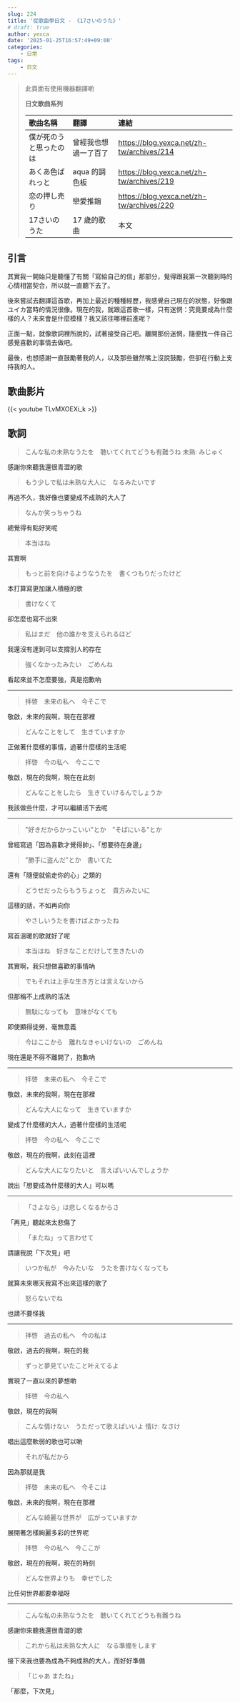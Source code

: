 ```yaml
---
slug: 224
title: '從歌曲學日文 - 《17さいのうた》'
# draft: true
author: yexca
date: '2025-01-25T16:57:49+09:00'
categories:
    - 日常
tags:
    - 日文
---
```


> 此頁面有使用機器翻譯喲
>
> **日文歌曲系列**
>
> | 歌曲名稱 | 翻譯 | 連結 |
> |:-- | :-- | :--|
> | 僕が死のうと思ったのは | 曾經我也想過一了百了 | <https://blog.yexca.net/zh-tw/archives/214> |
> | あくあ色ぱれっと | aqua 的調色板 | <https://blog.yexca.net/zh-tw/archives/219> |
> | 恋の押し売り | 戀愛推銷 | <https://blog.yexca.net/zh-tw/archives/220> |
> | 17さいのうた | 17 歲的歌曲 | 本文 |

## 引言

其實我一開始只是聽懂了有關「寫給自己的信」那部分，覺得跟我第一次聽到時的心情相當契合，所以就一直聽下去了。

後來嘗試去翻譯這首歌，再加上最近的種種經歷，我感覺自己現在的狀態，好像跟ユイカ當時的情況很像。現在的我，就跟這首歌一樣，只有迷惘：究竟要成為什麼樣的人？未來會是什麼模樣？我又該往哪裡前進呢？

正面一點，就像歌詞裡所說的，試著接受自己吧。離開那份迷惘，隨便找一件自己感覺喜歡的事情去做吧。

最後，也想感謝一直鼓勵著我的人，以及那些雖然嘴上沒說鼓勵，但卻在行動上支持我的人。

## 歌曲影片

{{< youtube TLvMXOEXi_k >}}

## 歌詞

> こんな私の未熟なうたを　聴いてくれてどうも有難うね
> 未熟: みじゅく

感謝你來聽我還很青澀的歌

> もう少しで私は未熟な大人に　なるみたいです

再過不久，我好像也要變成不成熟的大人了

> なんか笑っちゃうね

總覺得有點好笑呢

> 本当はね

其實啊

> もっと前を向けるようなうたを　書くつもりだったけど

本打算寫更加讓人積極的歌

> 書けなくて

卻怎麼也寫不出來

> 私はまだ　他の誰かを支えられるほど

我還沒有達到可以支撐別人的存在

> 強くなかったみたい　ごめんね

看起來並不怎麼要強，真是抱歉吶

---

> 拝啓　未来の私へ　今そこで

敬啟，未來的我啊，現在在那裡

> どんなことをして　生きていますか

正做著什麼樣的事情，過著什麼樣的生活呢

> 拝啓　今の私へ　今ここで

敬啟，現在的我啊，現在在此刻

> どんなことをしたら　生きていけるんでしょうか

我該做些什麼，才可以繼續活下去呢

---

> "好きだからかっこいい"とか　"そばにいる"とか

曾經寫過「因為喜歡才覺得帥」、「想要待在身邊」

> "勝手に盗んだ"とか　書いてた

還有「隨便就偷走你的心」之類的

> どうせだったらもうちょっと　貴方みたいに

這樣的話，不如再向你

> やさしいうたを書けばよかったね

寫首溫暖的歌就好了呢

> 本当はね　好きなことだけして生きたいの

其實啊，我只想做喜歡的事情吶

> でもそれは上手な生き方とは言えないから

但那稱不上成熟的活法

> 無駄になっても　意味がなくても

即使顯得徒勞，毫無意義

> 今はここから　離れなきゃいけないの　ごめんね

現在還是不得不離開了，抱歉吶

---

> 拝啓　未来の私へ　今そこで

敬啟，未來的我啊，現在在那裡

> どんな大人になって　生きていますか

變成了什麼樣的大人，過著什麼樣的生活呢

> 拝啓　今の私へ　今ここで

敬啟，現在的我啊，此刻在這裡

> どんな大人になりたいと　言えばいいんでしょうか

說出「想要成為什麼樣的大人」可以嗎

---

> 「さよなら」は悲しくなるからさ

「再見」聽起來太悲傷了

> 「またね」って言わせて

請讓我說「下次見」吧

> いつか私が　今みたいな　うたを書けなくなっても

就算未來哪天我寫不出來這樣的歌了

> 怒らないでね

也請不要怪我

---

> 拝啓　過去の私へ　今の私は

敬啟，過去的我啊，現在的我

> ずっと夢見ていたこと叶えてるよ

實現了一直以來的夢想喲

> 拝啓　今の私へ

敬啟，現在的我啊

> こんな情けない　うただって歌えばいいよ
> 情け: なさけ

唱出這麼軟弱的歌也可以喲

> それが私だから

因為那就是我

> 拝啓　未来の私へ　今そこは

敬啟，未來的我啊，現在在那裡

> どんな綺麗な世界が　広がっていますか

展開著怎樣絢麗多彩的世界呢

> 拝啓　今の私へ　今ここが

敬啟，現在的我啊，現在的時刻

> どんな世界よりも　幸せでした

比任何世界都要幸福呀

---

> こんな私の未熟なうたを　聴いてくれてどうも有難うね

感謝你來聽我還很青澀的歌

> これから私は未熟な大人に　なる準備をします

接下來我也要為成為不夠成熟的大人，而好好準備

> 「じゃあ またね」

「那麼，下次見」
